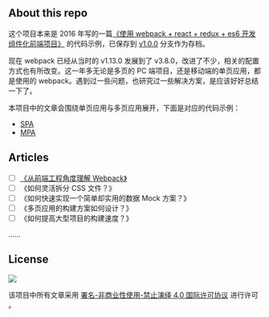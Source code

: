 ## About this repo

这个项目本来是 2016 年写的一篇[《使用 webpack + react + redux + es6 开发组件化前端项目》](https://segmentfault.com/a/1190000005969488?_ea=2766439) 的代码示例，已保存到 [v1.0.0](https://github.com/xiaoyann/webpack-best-practice/tree/v1.0.0) 分支作为存档。

现在 webpack 已经从当时的 v1.13.0 发展到了 v3.8.0，改进了不少，相关的配置方式也有所改变。这一年多无论是多页的 PC 端项目，还是移动端的单页应用，都是使用的 webpack。遇到过一些问题，也研究过一些解决方案，是应该好好总结一下了。

本项目中的文章会围绕单页应用与多页应用展开，下面是对应的代码示例：

* [SPA](./spa)
* [MPA](./mpa)

## Articles

- [ ] [《从前端工程角度理解 Webpack》](./understanding-webpack.md)
- [ ] 《如何灵活拆分 CSS 文件？》
- [ ] 《如何快速实现一个简单却实用的数据 Mock 方案？》
- [ ] 《多页应用的构建方案如何设计？》
- [ ] 《如何提高大型项目的构建速度？》

......

## License

![](https://camo.githubusercontent.com/02a9a61565702199bb1dd97754b0d635a3a95e71/687474703a2f2f692e6372656174697665636f6d6d6f6e732e6f72672f6c2f62792d6e632d6e642f332e302f38387833312e706e67) 

该项目中所有文章采用 [署名-非商业性使用-禁止演绎 4.0 国际许可协议](https://creativecommons.org/licenses/by-nc-nd/4.0/) 进行许可 。